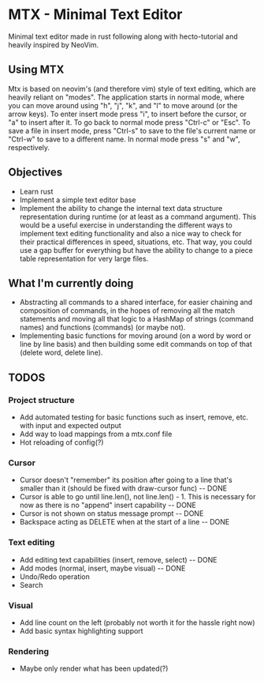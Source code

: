 # MTX - Minimal Text Editor

Minimal text editor made in rust following along with hecto-tutorial
and heavily inspired by NeoVim. 

## Using MTX

Mtx is based on neovim's (and therefore vim) style of text editing, which
are heavily reliant on "modes". The application starts in normal mode, where
you can move around using "h", "j", "k", and "l" to move around (or the arrow
keys). To enter insert mode press "i", to insert before the cursor, or "a" to
insert after it. To go back to normal mode press "Ctrl-c" or "Esc".
To save a file in insert mode, press "Ctrl-s" to save to the file's current
name or "Ctrl-w" to save to a different name. In normal mode press "<Space>s" 
and "<Space>w", respectively.

## Objectives

- Learn rust
- Implement a simple text editor base
- Implement the ability to change the internal text data structure representation
during runtime (or at least as a command argument). This would be a useful exercise
in understanding the different ways to implement text editing functionality and
also a nice way to check for their practical differences in speed, situations, etc.
That way, you could use a gap buffer for everything but have the ability to change
to a piece table representation for very large files.

## What I'm currently doing

- Abstracting all commands to a shared interface, for easier chaining and composition
of commands, in the hopes of removing all the match statements and moving all that logic
to a HashMap of strings (command names) and functions (commands) (or maybe not).
- Implementing basic functions for moving around (on a word by word or line by line basis)
and then building some edit commands on top of that (delete word, delete line).

## TODOS

### Project structure
- Add automated testing for basic functions such as insert, remove, etc. with
input and expected output
- Add way to load mappings from a mtx.conf file
- Hot reloading of config(?)

### Cursor

- Cursor doesn't "remember" its position after going to a line that's smaller
than it (should be fixed with draw-cursor func) -- DONE
- Cursor is able to go until line.len(), not line.len() - 1. This is necessary
for now as there is no "append" insert capability -- DONE
- Cursor is not shown on status message prompt -- DONE
- Backspace acting as DELETE when at the start of a line -- DONE

### Text editing

- Add editing text capabilities (insert, remove, select) -- DONE
- Add modes (normal, insert, maybe visual) -- DONE
- Undo/Redo operation
- Search 

### Visual

- Add line count on the left (probably not worth it for the hassle right now)
- Add basic syntax highlighting support

### Rendering

- Maybe only render what has been updated(?)
